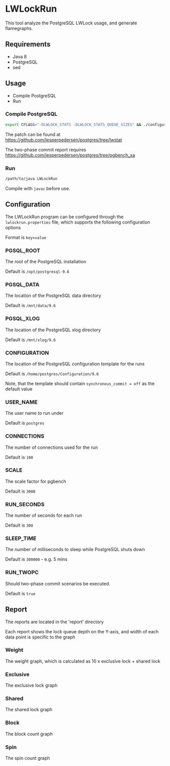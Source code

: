 # LWLockRun

This tool analyze the PostgreSQL LWLock usage, and generate flamegraphs.

## Requirements

* Java 8
* PostgreSQL
* sed

## Usage

* Compile PostgreSQL
* Run

### Compile PostgreSQL

```bash
export CFLAGS="-DLWLOCK_STATS -DLWLOCK_STATS_QUEUE_SIZES" && ./configure --prefix /opt/postgresql-9.6
```

The patch can be found at https://github.com/jesperpedersen/postgres/tree/lwstat

The two-phase commit report requires https://github.com/jesperpedersen/postgres/tree/pgbench_xa

### Run

```bash
/path/to/java LWLockRun
```

Compile with ```javac``` before use.

## Configuration

The LWLockRun program can be configured through the ```lwlockrun.properties``` file, which
supports the following configuration options

Format is ```key=value```

### PGSQL_ROOT

The root of the PostgreSQL installation

Default is ```/opt/postgresql-9.6```

### PGSQL_DATA

The location of the PostgreSQL data directory

Default is ```/mnt/data/9.6```

### PGSQL_XLOG

The location of the PostgreSQL xlog directory

Default is ```/mnt/xlog/9.6```

### CONFIGURATION

The location of the PostgreSQL configuration template for the runs

Default is ```/home/postgres/Configuration/9.6```

Note, that the template should contain ```synchronous_commit = off``` as the default value

### USER_NAME

The user name to run under

Default is ```postgres```

### CONNECTIONS

The number of connections used for the run

Default is ```100```

### SCALE

The scale factor for pgbench

Default is ```3000```

### RUN_SECONDS

The number of seconds for each run

Default is ```300```

### SLEEP_TIME

The number of milliseconds to sleep while PostgreSQL shuts down

Default is ```300000``` - e.g. 5 mins

### RUN_TWOPC

Should two-phase commit scenarios be executed.

Default is ```true```

## Report

The reports are located in the 'report' directory

Each report shows the lock queue depth on the Y-axis, and width of each data point is specific to the graph

### Weight

The weight graph, which is calculated as 10 x exclusive lock + shared lock

### Exclusive

The exclusive lock graph

### Shared

The shared lock graph

### Block

The block count graph

### Spin

The spin count graph

